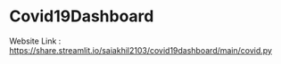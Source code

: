 # Covid19Dashboard
Website Link : https://share.streamlit.io/saiakhil2103/covid19dashboard/main/covid.py
